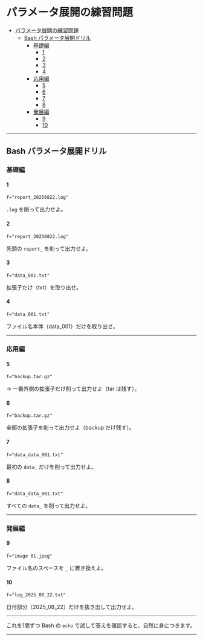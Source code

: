 # パラメータ展開の練習問題

- [パラメータ展開の練習問題](#パラメータ展開の練習問題)
  - [Bash パラメータ展開ドリル](#bash-パラメータ展開ドリル)
    - [基礎編](#基礎編)
      - [1](#1)
      - [2](#2)
      - [3](#3)
      - [4](#4)
    - [応用編](#応用編)
      - [5](#5)
      - [6](#6)
      - [7](#7)
      - [8](#8)
    - [発展編](#発展編)
      - [9](#9)
      - [10](#10)

---

## Bash パラメータ展開ドリル

### 基礎編

#### 1

`f="report_20250822.log"`

`.log` を削って出力せよ。

#### 2

`f="report_20250822.log"`

先頭の `report_` を削って出力せよ。

#### 3

`f="data_001.txt"`

拡張子だけ（txt）を取り出せ。

#### 4

`f="data_001.txt"`

ファイル名本体（data\_001）だけを取り出せ。

---

### 応用編

#### 5

`f="backup.tar.gz"`

→ 一番外側の拡張子だけ削って出力せよ（tar は残す）。

#### 6

`f="backup.tar.gz"`

全部の拡張子を削って出力せよ（backup だけ残す）。

#### 7

`f="data_data_001.txt"`

最初の `data_` だけを削って出力せよ。

#### 8

`f="data_data_001.txt"`

すべての `data_` を削って出力せよ。

---

### 発展編

#### 9

`f="image 01.jpeg"`

ファイル名のスペースを `_` に置き換えよ。

#### 10

`f="log_2025_08_22.txt"`

日付部分（2025\_08\_22）だけを抜き出して出力せよ。

---

これを1問ずつ Bash の `echo` で試して答えを確認すると、自然に身につきます。

---
